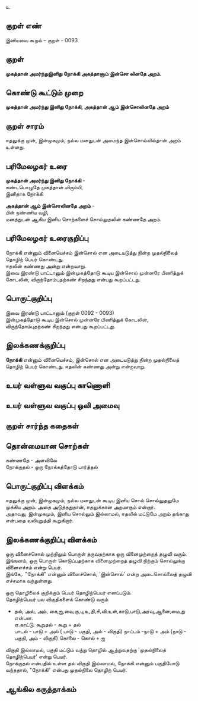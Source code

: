உ

## குறள் எண் 

இனியவை கூறல் – குறள் - 0093  

## குறள் 

**முகத்தான் அமர்ந்துஇனிது நோக்கி அகத்தானாம் 
இன்சொ லினதே அறம்.** 

## கொண்டு கூட்டும் முறை

**முகத்தான் அமர்ந்து இனிது நோக்கி, அகத்தான் ஆம் இன்சொலினதே அறம்** 

## குறள் சாரம் 

ஈதலுக்கு முன், இன்முகமும், நல்ல மனதுடன் அமைந்த இன்சொல்லில்தான் அறம் உள்ளது.

## பரிமேலழகர் உரை

**முகத்தான் அமர்ந்து இனிது நோக்கி** -  
கண்டபொழுதே முகத்தான் விரும்பி,  
இனிதாக நோக்கி  

**அகத்தான் ஆம் இன்சொலினதே அறம்** -  
பின் நண்ணிய வழி,  
மனத்துடன் ஆகிய இனிய சொற்களைச் சொல்லுதலின் கண்ணதே அறம். 

## பரிமேலழகர் உரைகுறிப்பு   

நோக்கி என்னும் வினையெச்சம் இன்சொல் என அடையடுத்து நின்ற முதல்நிலைத் தொழிற் பெயர் கொண்டது.  
ஈதலின் கண்ணது அன்று என்றவாறு.  
இவை இரண்டு பாட்டானும் இன்முகத்தோடு கூடிய இன்சொல் முன்னரே பிணித்துக் கோடலின், விருந்தோம்புதற்கண் சிறந்தது என்பது கூறப்பட்டது.  

## பொருட்குறிப்பு 

இவை இரண்டு பாட்டானும் (குறள் 0092 - 0093)  
இன்முகத்தோடு கூடிய இன்சொல் முன்னரே பிணித்துக் கோடலின்,  
விருந்தோம்புதற்கண் சிறந்தது என்பது கூறப்பட்டது.  

## இலக்கணக்குறிப்பு  

**நோக்கி** என்னும் வினையெச்சம், இன்சொல் என அடையடுத்து நின்ற முதல்நிலைத் தொழிற் பெயர் கொண்டது. 
ஈதலின் கண்ணது அன்று என்றவாறு.  

## உயர் வள்ளுவ வகுப்பு காணொளி


## உயர் வள்ளுவ வகுப்பு ஒலி அமைவு 

 
## குறள் சார்ந்த கதைகள் 


## தொன்மையான சொற்கள்

கண்ணதே - அளவிலே  
நோக்குதல் - ஒரு நோக்கத்தோடு பார்த்தல்

## பொருட்குறிப்பு விளக்கம்

ஈதலுக்கு முன், இன்முகமும், நல்ல மனதுடன் கூடிய இனிய சொல் சொல்லுதலுமே முக்கிய அறம். அதை அடுத்ததுதான், ஈதலுக்கான அறமாகும் என்றார்.  
அதாவது, இன்முகமும், இனிய சொல்லும் இல்லாமல், ஈதலில் மட்டுமே அறம் தங்காது என்பதை வலியுறுத்தி கூறுகிறார்.

## இலக்கணக்குறிப்பு விளக்கம்

ஒரு வினைச்சொல் முற்றிலும் பொருள் தருவதற்காக ஒரு வினைமுற்றைத் தழுவி வரும். இங்ஙனம், ஒரு பொருள் கொடுப்பதற்காக வினைமுற்றைத் தழுவி நிற்கும் சொல்லுக்கு வினைஎச்சம் என்று பெயர்.  
இங்கே,. "நோக்கி" என்னும் வினைச்சொல், 'இன்சொல்' என்ற அடைசொல்லைத் தழுவி எச்சமாக வந்துள்ளது.

ஒரு தொழிலைக் குறிக்கும் பெயர் தொழிற்பெயர் எனப்படும்.				
தொழிற்பெயர் பல விகுதிகளைக் கொண்டு வரும் 				
- தல், அல், அம், கை,ஐ,வை,கு,பு,உ,தி,சி,வி,உள்,காடு,பாடு,அரவு,ஆனை,மை,து என்பன.				
எ.காட்டு:  கூறுதல் - கூறு + தல்				
	 பாடல்   - பாடு + அல்			( பாடு - பகுதி, அல் - விகுதி)
	நாட்டம்   -நாடு + அம் 			(நாடு -  பகுதி, அம் - விகுதி)
	கொலை  - கொல் + ஐ			
				
விகுதி இல்லாமல், பகுதி மட்டும் வந்து தொழில் ஆற்றுவதற்கு 'முதல்நிலைத் தொழிற்பெயர்'  என்று பெயர்.				
நோக்குதல் என்பதில் உள்ள தல் விகுதி இல்லாமல், நோக்கி என்னும் பகுதியோடு வந்ததால், "நோக்கி" என்பது முதல்நிலை தொழிற் பெயர்.


## ஆங்கில கருத்தாக்கம் 


